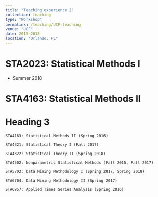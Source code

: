 ```yaml
---
title: "Teaching experience 2"
collection: teaching
type: "Workshop"
permalink: /teaching/UCF-teaching
venue: "UCF"
date: 2015-2018
location: "Orlando, FL"
---
```



STA2023: Statistical Methods I
======
- Summer 2018

 STA4163: Statistical Methods II
======

Heading 3
======



    STA4163: Statistical Methods II (Spring 2016)

    STA4321: Statistical Theory I (Fall 2017)

    STA4322: Statistical Theory II (Spring 2018)

    STA4502: Nonparametric Statistical Methods (Fall 2015, Fall 2017)

    STA5703: Data Mining Methodology I (Spring 2017, Spring 2018)

    STA6704: Data Mining Methodology II (Spring 2017)

    STA6857: Applied Times Series Analysis (Spring 2016)
